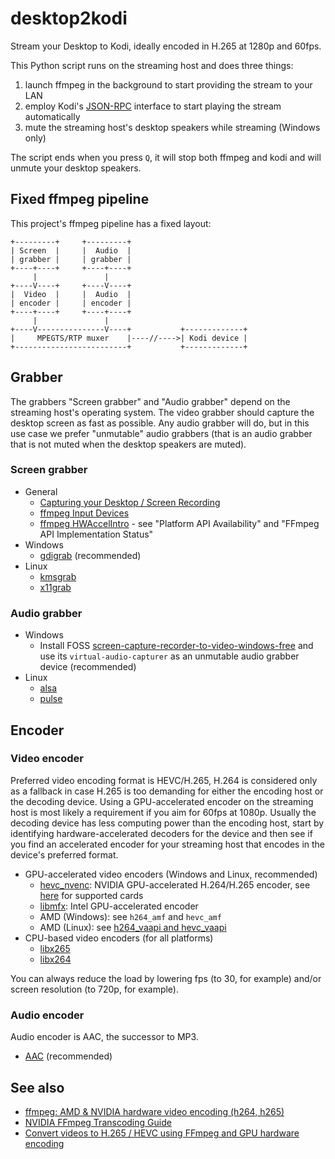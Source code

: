 # desktop2kodi
Stream your Desktop to Kodi, ideally encoded in H.265 at 1280p and 60fps.

This Python script runs on the streaming host and does three things:

1. launch ffmpeg in the background to start providing the stream to your LAN
2. employ Kodi's [JSON-RPC](https://kodi.wiki/view/JSON-RPC_API/v12) interface to start playing the stream automatically
3. mute the streaming host's desktop speakers while streaming (Windows only)

The script ends when you press `Q`, it will stop both ffmpeg and kodi and will unmute your desktop speakers.

## Fixed ffmpeg pipeline

This project's ffmpeg pipeline has a fixed layout:

    +---------+     +---------+
    | Screen  |     |  Audio  |
    | grabber |     | grabber |
    +----+----+     +----+----+
         |               |
    +----V----+     +----V----+
    |  Video  |     |  Audio  |
    | encoder |     | encoder |
    +----+----+     +----+----+
         |               |
    +----V---------------V----+           +-------------+
    |     MPEGTS/RTP muxer    |----//---->| Kodi device |
    +-------------------------+           +-------------+

## Grabber

The grabbers "Screen grabber" and "Audio grabber" depend on the streaming host's operating system. The video grabber should capture the desktop screen as fast as possible. Any audio grabber will do, but in this use case we prefer "unmutable" audio grabbers (that is an audio grabber that is not muted when the desktop speakers are muted).

### Screen grabber

* General
  * [Capturing your Desktop / Screen Recording](https://trac.ffmpeg.org/wiki/Capture/Desktop)
  * [ffmpeg Input Devices](https://ffmpeg.org/ffmpeg-devices.html#Input-Devices)
  * [ffmpeg HWAccelIntro](https://trac.ffmpeg.org/wiki/HWAccelIntro) - see "Platform API Availability" and "FFmpeg API Implementation Status"
* Windows
  * [gdigrab](http://underpop.online.fr/f/ffmpeg/help/gdigrab.htm.gz) (recommended)
* Linux
  * [kmsgrab](http://underpop.online.fr/f/ffmpeg/help/kmsgrab.htm.gz)
  * [x11grab](http://underpop.online.fr/f/ffmpeg/help/x11grab.htm.gz)

### Audio grabber

* Windows
  * Install FOSS [screen-capture-recorder-to-video-windows-free](https://github.com/rdp/screen-capture-recorder-to-video-windows-free) and use its `virtual-audio-capturer` as an unmutable audio grabber device (recommended)
* Linux
  * [alsa](https://trac.ffmpeg.org/wiki/Capture/ALSA)
  * [pulse](https://trac.ffmpeg.org/wiki/Capture/PulseAudio)

## Encoder

### Video encoder

Preferred video encoding format is HEVC/H.265, H.264 is considered only as a fallback in case H.265 is too demanding for either the encoding host or the decoding device. Using a GPU-accelerated encoder on the streaming host is most likely a requirement if you aim for 60fps at 1080p. Usually the decoding device has less computing power than the encoding host, start by identifying hardware-accelerated decoders for the device and then see if you find an accelerated encoder for your streaming host that encodes in the device's preferred format.

* GPU-accelerated video encoders (Windows and Linux, recommended)
  * [hevc_nvenc](https://docs.nvidia.com/video-technologies/video-codec-sdk/ffmpeg-with-nvidia-gpu/): NVIDIA GPU-accelerated H.264/H.265 encoder, see [here](https://developer.nvidia.com/video-encode-and-decode-gpu-support-matrix-new) for supported cards
  * [libmfx](https://trac.ffmpeg.org/wiki/Hardware/QuickSync): Intel GPU-accelerated encoder
  * AMD (Windows): see `h264_amf` and `hevc_amf`
  * AMD (Linux): see [h264_vaapi and hevc_vaapi](https://trac.ffmpeg.org/wiki/Hardware/VAAPI)
* CPU-based video encoders (for all platforms)
  * [libx265](https://trac.ffmpeg.org/wiki/Encode/H.265)
  * [libx264](https://trac.ffmpeg.org/wiki/Encode/H.264)

You can always reduce the load by lowering fps (to 30, for example) and/or screen resolution (to 720p, for example).

### Audio encoder

Audio encoder is AAC, the successor to MP3.

* [AAC](https://trac.ffmpeg.org/wiki/Encode/AAC) (recommended)

## See also

* [ffmpeg: AMD & NVIDIA hardware video encoding (h264, h265)](https://jcutrer.com/howto/ffmpeg-amd-nvidia-hardware-video-encoding-h264-h265)
* [NVIDIA FFmpeg Transcoding Guide](https://developer.nvidia.com/blog/nvidia-ffmpeg-transcoding-guide/)
* [Convert videos to H.265 / HEVC using FFmpeg and GPU hardware encoding](https://www.tauceti.blog/posts/linux-ffmpeg-amd-5700xt-hardware-video-encoding-hevc-h265-vaapi/)

